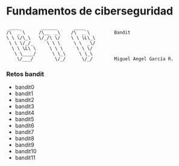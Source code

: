 # Fundamentos de ciberseguridad

```
 ____        ______      ____           
/\  _`\     /\__  _\    /\  _`\         Bandit
\ \ \/\_\   \/_/\ \/    \ \ \L\_\
 \ \ \/_/_     \ \ \     \ \  _\/       
  \ \ \L\ \     \ \ \     \ \ \/        
   \ \____/      \ \_\     \ \_\ 
    \/___/        \/_/      \/_/        Miguel Angel García R.
```                                 
 


### Retos bandit
- bandit0
- bandit1
- bandit2
- bandit3
- bandit4
- bandit5
- bandit6
- bandit7
- bandit8
- bandit9
- bandit10
- bandit11
